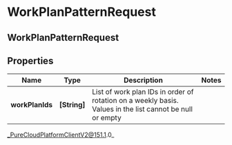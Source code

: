 # WorkPlanPatternRequest

## WorkPlanPatternRequest

## Properties

|Name | Type | Description | Notes|
|------------ | ------------- | ------------- | -------------|
| **workPlanIds** | **[String]** | List of work plan IDs in order of rotation on a weekly basis. Values in the list cannot be null or empty | |



_PureCloudPlatformClientV2@151.1.0_
